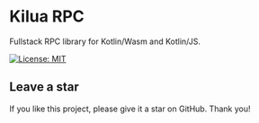 # Kilua RPC

Fullstack RPC library for Kotlin/Wasm and Kotlin/JS.

[![License: MIT](https://img.shields.io/badge/License-MIT-yellow.svg)](https://opensource.org/licenses/MIT)

## Leave a star

If you like this project, please give it a star on GitHub. Thank you!
